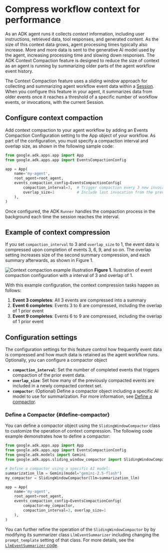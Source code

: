 # Compress workflow context for performance

As an ADK agent runs it collects *context* information, including user
instructions, retrieved data, tool responses, and generated content. As the size
of this context data grows, agent processing times typically also increase.
More and more data is sent to the generative AI model used by the agent,
increasing processing time and slowing down responses. The ADK Context
Compaction feature is designed to reduce the size of context as an agent
is running by summarizing older parts of the agent workflow event history. 

The Context Compaction feature uses a *sliding window* approach for collecting
and summarizing agent workflow event data within a
[Session](/adk-docs/sessions/session/). When you configure this feature in your
agent, it summarizes data from older events once it reaches a threshold of a
specific number of workflow events, or invocations, with the current Session.

## Configure context compaction

Add context compaction to your agent workflow by adding an Events Compaction
Configuration setting to the App object of your workflow. As part of the
configuration, you must specify a compaction interval and overlap size, as shown
in the following sample code:

```python
from google.adk.apps.app import App
from google.adk.apps.app import EventsCompactionConfig

app = App(
    name='my-agent',
    root_agent=root_agent,
    events_compaction_config=EventsCompactionConfig(
        compaction_interval=3,  # Trigger compaction every 3 new invocations.
        overlap_size=1          # Include last invocation from the previous window.
    ),
)
```

Once configured, the ADK `Runner` handles the compaction process in the
background each time the session reaches the interval.

## Example of context compression

If you set `compaction_interval` to 3 and `overlap_size` to 1, the event data is
compressed upon completion of events 3, 6, 9, and so on. The overlap setting
increases size of the second summary compression, and each summary afterwards,
as shown in Figure 1. 

![Context compaction example illustration](/adk-docs/assets/context-compaction.svg)
**Figure 1.** Ilustration of event compaction configuration with a interval of 3
and overlap of 1.

With this example configuration, the context compression tasks happen as follows:

1.  **Event 3 completes**: All 3 events are compressed into a summary
1.  **Event 6 completes**: Events 3 to 6 are compressed, including the overlap
    of 1 prior event
1.  **Event 9 completes**: Events 6 to 9 are compressed, including the overlap
    of 1 prior event

## Configuration settings

The configuration settings for this feature control how frequently event data is compressed
and how much data is retained as the agent workflow runs. Optionally, you can configure
a compactor object 

*   **`compaction_interval`**: Set the number of completed events that triggers compaction
    of the prior event data. 
*   **`overlap_size`**: Set how many of the previously compacted events are included in a
    newly compacted context set.
*   **`compactor`**: (Optional) Define a compactor object including a specific AI model
    to use for summarization. For more information, see 
    [Define a compactor](#define-compactor).    

### Define a Compactor {#define-compactor}

You can define a compactor object using the `SlidingWindowCompactor` class to
customize the operation of context compression. The following code example
demonstrates how to define a compactor:

```python
from google.adk.apps.app import App
from google.adk.apps.app import EventsCompactionConfig
from google.adk.models import Gemini
from google.adk.apps.sliding_window_compactor import SlidingWindowCompactor

# Define a compactor using a specific AI model:
summarization_llm = Gemini(model="gemini-2.5-flash")
my_compactor = SlidingWindowCompactor(llm=summarization_llm)

app = App(
    name='my-agent',
    root_agent=root_agent,
    events_compaction_config=EventsCompactionConfig(
        compactor=my_compactor,
        compaction_interval=3, overlap_size=1
    ),
)    
```

You can further refine the operation of the `SlidingWindowCompactor` by
by modifying its summarizer class `LlmEventSummarizer` including changing
the `prompt_template` setting of that class. For more details, see the
[`LlmEventSummarizer` code](https://github.com/google/adk-python/blob/main/src/google/adk/apps/llm_event_summarizer.py#L60).